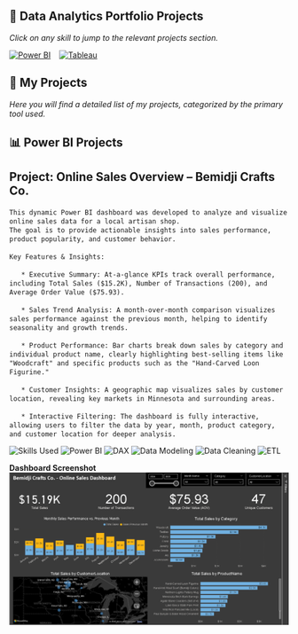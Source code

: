 <p align="center">
  
## 🧭 Data Analytics Portfolio Projects
*Click on any skill to jump to the relevant projects section.*
<p align="left">
<a href="#power-bi-projects">
  <img src="https://img.shields.io/badge/Power%20BI-F2C811?style=for-the-badge&logo=powerbi&logoColor=black" alt="Power BI"/></a>
&nbsp;&nbsp;
<a href="#tableau-projects">
  <img src="https://img.shields.io/badge/Tableau-E97627?style=for-the-badge&logo=tableau&logoColor=white" alt="Tableau"/></a>
  
## 🚀 My Projects  
*Here you will find a detailed list of my projects, categorized by the primary tool used.*

## <a name="power-bi-projects"></a>📊 Power BI Projects
   ## Project: Online Sales Overview – Bemidji Crafts Co.
    This dynamic Power BI dashboard was developed to analyze and visualize online sales data for a local artisan shop. 
    The goal is to provide actionable insights into sales performance, product popularity, and customer behavior.
    
    Key Features & Insights:

       * Executive Summary: At-a-glance KPIs track overall performance, including Total Sales ($15.2K), Number of Transactions (200), and Average Order Value ($75.93).

       * Sales Trend Analysis: A month-over-month comparison visualizes sales performance against the previous month, helping to identify seasonality and growth trends.

       * Product Performance: Bar charts break down sales by category and individual product name, clearly highlighting best-selling items like "Woodcraft" and specific products such as the "Hand-Carved Loon Figurine."

       * Customer Insights: A geographic map visualizes sales by customer location, revealing key markets in Minnesota and surrounding areas.

       * Interactive Filtering: The dashboard is fully interactive, allowing users to filter the data by year, month, product category, and customer location for deeper analysis.

![Skills Used](https://img.shields.io/badge/Skills%20Used%20:-FFFFFF?style=flat-square) ![Power BI](https://img.shields.io/badge/Power%20BI-yellowgreen?style=flat-square) ![DAX](https://img.shields.io/badge/DAX-yellowgreen?style=flat-square) ![Data Modeling](https://img.shields.io/badge/Data%20Modeling-yellowgreen?style=flat-square) ![Data Cleaning](https://img.shields.io/badge/Data%20Cleaning-yellowgreen?style=flat-square) ![ETL](https://img.shields.io/badge/ETL-yellowgreen?style=flat-square)

  **Dashboard Screenshot**
 ![**Sales Dashboard Screenshot**](https://github.com/antonjeeva5/power-bi-projects/blob/main/Online%20Sales%20Dashboard%20for%20Bemidji%20Crafts%20Co..png)

